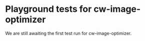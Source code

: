 # Playground tests for cw-image-optimizer
We are still awaiting the first test run for cw-image-optimizer.
